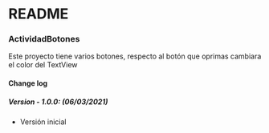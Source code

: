 # README #

### ActividadBotones ###

Este proyecto tiene varios botones, respecto al botón que oprimas cambiara el color del TextView

#### Change log ####

##### Version - 1.0.0: (06/03/2021) #####

* Versión inicial
